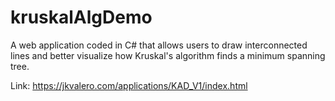 # kruskalAlgDemo
A web application coded in C# that allows users to draw interconnected lines and better visualize how Kruskal's algorithm finds a minimum spanning tree.

Link: https://jkvalero.com/applications/KAD_V1/index.html
